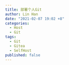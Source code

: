 ```yaml
---
title: 部署个人Git
author: Lin Han
date: "2021-02-07 19:02 +8"
categories:
  - Host
  - Git
tags:
  - Git
  - Gitea
  - SelfHost
published: false
---
```

